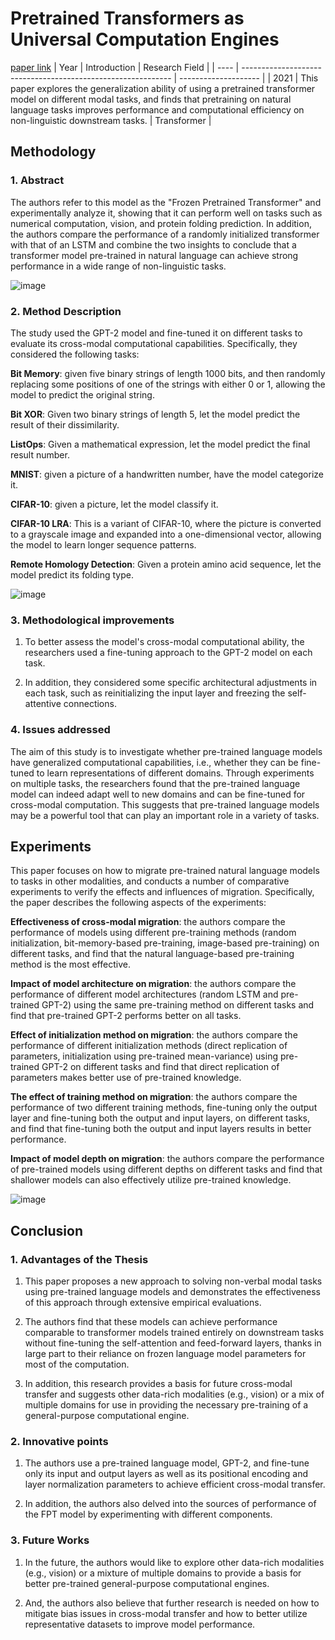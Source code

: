 # Pretrained Transformers as Universal Computation Engines
[paper link](https://arxiv.org/pdf/2103.05247) 
| Year | Introduction                                                         | Research Field                 |
| ---- | ------------------------------------------------------------ | -------------------- |
| 2021 | This paper explores the generalization ability of using a pretrained transformer model on different modal tasks, and finds that pretraining on natural language tasks improves performance and computational efficiency on non-linguistic downstream tasks.         | Transformer          |

## Methodology

### 1. Abstract
The authors refer to this model as the "Frozen Pretrained Transformer" and experimentally analyze it, showing that it can perform well on tasks such as numerical computation, vision, and protein folding prediction. In addition, the authors compare the performance of a randomly initialized transformer with that of an LSTM and combine the two insights to conclude that a transformer model pre-trained in natural language can achieve strong performance in a wide range of non-linguistic tasks.

![image](https://github.com/user-attachments/assets/e3dad978-4728-46c1-a1a5-7d68cbe80c6f)

### 2. Method Description 
The study used the GPT-2 model and fine-tuned it on different tasks to evaluate its cross-modal computational capabilities. Specifically, they considered the following tasks:

  **Bit Memory**: given five binary strings of length 1000 bits, and then randomly replacing some positions of one of the strings with either 0 or 1, allowing the model to predict the original string.
  
  **Bit XOR**: Given two binary strings of length 5, let the model predict the result of their dissimilarity.
  
  **ListOps**: Given a mathematical expression, let the model predict the final result number.
  
  **MNIST**: given a picture of a handwritten number, have the model categorize it.
  
  **CIFAR-10**: given a picture, let the model classify it.
  
  **CIFAR-10 LRA**: This is a variant of CIFAR-10, where the picture is converted to a grayscale image and expanded into a one-dimensional vector, allowing the model to learn longer sequence patterns.
  
  **Remote Homology Detection**: Given a protein amino acid sequence, let the model predict its folding type.

![image](https://github.com/user-attachments/assets/dcfe6aa2-9164-47f7-ab73-c23a169c4068)

### 3. Methodological improvements
  1. To better assess the model's cross-modal computational ability, the researchers used a fine-tuning approach to the GPT-2 model on each task.
  
  2. In addition, they considered some specific architectural adjustments in each task, such as reinitializing the input layer and freezing the self-attentive connections.

### 4. Issues addressed 
The aim of this study is to investigate whether pre-trained language models have generalized computational capabilities, i.e., whether they can be fine-tuned to learn representations of different domains. Through experiments on multiple tasks, the researchers found that the pre-trained language model can indeed adapt well to new domains and can be fine-tuned for cross-modal computation. This suggests that pre-trained language models may be a powerful tool that can play an important role in a variety of tasks.

## Experiments
This paper focuses on how to migrate pre-trained natural language models to tasks in other modalities, and conducts a number of comparative experiments to verify the effects and influences of migration. Specifically, the paper describes the following aspects of the experiments:

**Effectiveness of cross-modal migration**: the authors compare the performance of models using different pre-training methods (random initialization, bit-memory-based pre-training, image-based pre-training) on different tasks, and find that the natural language-based pre-training method is the most effective.

**Impact of model architecture on migration**: the authors compare the performance of different model architectures (random LSTM and pre-trained GPT-2) using the same pre-training method on different tasks and find that pre-trained GPT-2 performs better on all tasks.

**Effect of initialization method on migration**: the authors compare the performance of different initialization methods (direct replication of parameters, initialization using pre-trained mean-variance) using pre-trained GPT-2 on different tasks and find that direct replication of parameters makes better use of pre-trained knowledge.

**The effect of training method on migration**: the authors compare the performance of two different training methods, fine-tuning only the output layer and fine-tuning both the output and input layers, on different tasks, and find that fine-tuning both the output and input layers results in better performance.

**Impact of model depth on migration**: the authors compare the performance of pre-trained models using different depths on different tasks and find that shallower models can also effectively utilize pre-trained knowledge. 

![image](https://github.com/user-attachments/assets/7d7cb52c-22c3-4e2f-8f6d-ce5cca645bd3)

## Conclusion

### 1. Advantages of the Thesis
  1. This paper proposes a new approach to solving non-verbal modal tasks using pre-trained language models and demonstrates the effectiveness of this approach through extensive empirical evaluations.
  
  2. The authors find that these models can achieve performance comparable to transformer models trained entirely on downstream tasks without fine-tuning the self-attention and feed-forward layers, thanks in large part to their reliance on frozen language model parameters for most of the computation.
  
  3. In addition, this research provides a basis for future cross-modal transfer and suggests other data-rich modalities (e.g., vision) or a mix of multiple domains for use in providing the necessary pre-training of a general-purpose computational engine.

### 2. Innovative points
  1. The authors use a pre-trained language model, GPT-2, and fine-tune only its input and output layers as well as its positional encoding and layer normalization parameters to achieve efficient cross-modal transfer.
  
  2. In addition, the authors also delved into the sources of performance of the FPT model by experimenting with different components.

### 3. Future Works
  1. In the future, the authors would like to explore other data-rich modalities (e.g., vision) or a mixture of multiple domains to provide a basis for better pre-trained general-purpose computational engines.
  
  2. And, the authors also believe that further research is needed on how to mitigate bias issues in cross-modal transfer and how to better utilize representative datasets to improve model performance.  
